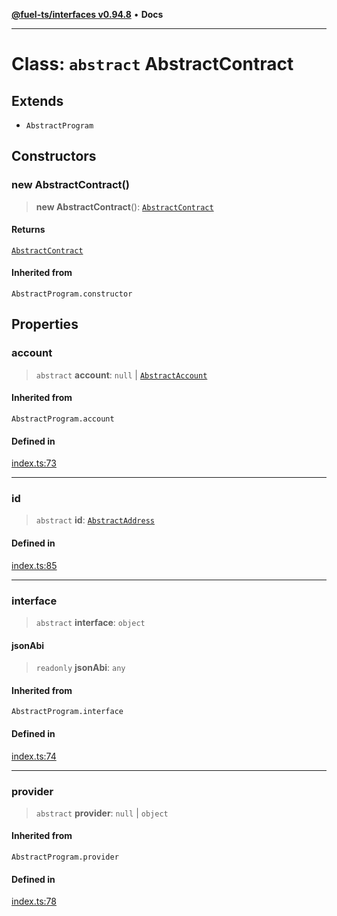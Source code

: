 [**@fuel-ts/interfaces v0.94.8**](../index.md) • **Docs**

***

# Class: `abstract` AbstractContract

## Extends

- `AbstractProgram`

## Constructors

### new AbstractContract()

> **new AbstractContract**(): [`AbstractContract`](AbstractContract.md)

#### Returns

[`AbstractContract`](AbstractContract.md)

#### Inherited from

`AbstractProgram.constructor`

## Properties

### account

> `abstract` **account**: `null` \| [`AbstractAccount`](AbstractAccount.md)

#### Inherited from

`AbstractProgram.account`

#### Defined in

[index.ts:73](https://github.com/FuelLabs/fuels-ts/blob/f2f18fa0b7b675b5fd86d7a2e5587e757a054fae/packag./src/index.ts#L73)

***

### id

> `abstract` **id**: [`AbstractAddress`](AbstractAddress.md)

#### Defined in

[index.ts:85](https://github.com/FuelLabs/fuels-ts/blob/f2f18fa0b7b675b5fd86d7a2e5587e757a054fae/packag./src/index.ts#L85)

***

### interface

> `abstract` **interface**: `object`

#### jsonAbi

> `readonly` **jsonAbi**: `any`

#### Inherited from

`AbstractProgram.interface`

#### Defined in

[index.ts:74](https://github.com/FuelLabs/fuels-ts/blob/f2f18fa0b7b675b5fd86d7a2e5587e757a054fae/packag./src/index.ts#L74)

***

### provider

> `abstract` **provider**: `null` \| `object`

#### Inherited from

`AbstractProgram.provider`

#### Defined in

[index.ts:78](https://github.com/FuelLabs/fuels-ts/blob/f2f18fa0b7b675b5fd86d7a2e5587e757a054fae/packag./src/index.ts#L78)
